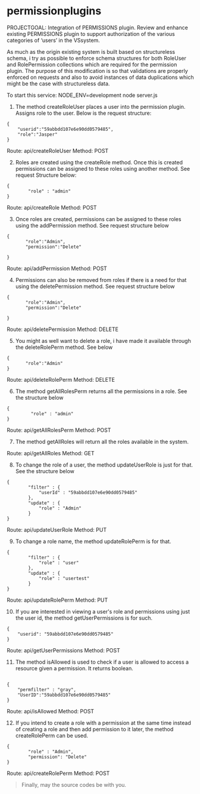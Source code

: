 # permissionplugins

PROJECTGOAL: Integration of PERMISSIONS plugin. Review and enhance existing PERMISSIONS plugin to support authorization of the various categories of ‘users’ in the VSsystem.


As much as the origin existing system is built based on structureless schema, i try as possible to enforce schema structures for both RoleUser and RolePermission collections which are required for the permission plugin. The purpose of this modification is so that validations are properly enforced on requests and also to avoid instances of data duplications which might be the case with structureless data.


To start this service: NODE_ENV=development node server.js

1. The method createRoleUser places a user into the permission plugin. Assigns role to the user. Below is the request structure:
```
{
    "userid":"59abbdd107e6e90dd0579485",
    "role":"Jasper"
}
```

Route: api/createRoleUser
Method: POST

2. Roles are created using the createRole method. Once this is created permissions can be assigned to these roles using another method. See request Structure below:

```
{
        "role" : "admin"
}
```
Route: api/createRole
Method: POST

3. Once roles are created, permissions can be assigned to these roles using the addPermission method. See request structure below 
```
{
       "role":"Admin",
       "permission":"Delete"
    
}
```

Route: api/addPermission
Method: POST

4. Permissions can also be removed from roles if there is a need for that using the deletePermission method. See request structure below
```
{
       "role":"Admin",
       "permission":"Delete"
    
}
```

Route: api/deletePermission
Method: DELETE

5. You might as well want to delete a role, i have made it available through the deleteRolePerm method. See below

```
{
       "role":"Admin"
}
```

Route: api/deleteRolePerm
Method: DELETE

6. The method getAllRolesPerm returns all the permissions in a role. See the structure below
```
{
         "role" : "admin"
}
```


Route: api/getAllRolesPerm
Method: POST

7. The method getAllRoles will return all the roles available in the system.

Route: api/getAllRoles
Method: GET

8. To change the role of a user, the method updateUserRole is just for that. See the structure below 

```
{
        "filter" : {
            "userId" : "59abbdd107e6e90dd0579485"
        },
        "update" : {
            "role" : "Admin"
        }
}
```


Route: api/updateUserRole
Method: PUT


9. To change a role name, the method updateRolePerm is for that.

```
{
        "filter" : {
            "role" : "user"
        },
        "update" : {
            "role" : "usertest"
        }
}
```


Route: api/updateRolePerm
Method: PUT

10. If you are interested in viewing a user's role and permissions using just the user id, the method getUserPermissions is for such.

```    
{
    "userid": "59abbdd107e6e90dd0579485"
}
```


Route: api/getUserPermissions
Method: POST

11. The method isAllowed is used to check if a user is allowed to access a resource given a permission. It returns boolean.
```

{
    "permfilter" : "gray",
    "UserID":"59abbdd107e6e90dd0579485"
}
```

Route: api/isAllowed
Method: POST


12. If you intend to create a role with a permission at the same time instead of creating a role and then add permission to it later, the method createRolePerm can be used.

```
{
        "role" : "Admin",
        "permission": "Delete"
}
```

Route: api/createRolePerm
Method: POST



> Finally, may the source codes be with you.